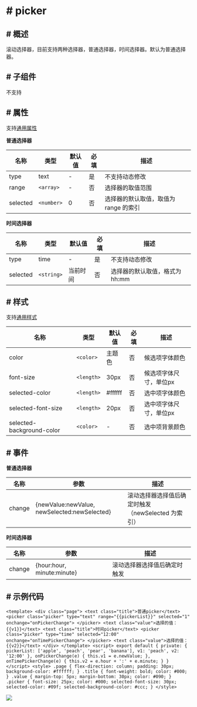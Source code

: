 <!-- 源地址: https://iot.mi.com/vela/quickapp/zh/components/form/picker.html -->

# # picker

## # 概述

滚动选择器，目前支持两种选择器，普通选择器，时间选择器。默认为普通选择器。 

## # 子组件

不支持

## # 属性

支持[通用属性](</vela/quickapp/zh/components/general/properties.html>)

**普通选择器**

名称 | 类型 | 默认值 | 必填 | 描述  
---|---|---|---|---  
type | text | - | 是 | 不支持动态修改  
range | `<array>` | - | 否 | 选择器的取值范围  
selected | `<number>` | 0 | 否 | 选择器的默认取值，取值为 range 的索引  
  
**时间选择器**

名称 | 类型 | 默认值 | 必填 | 描述  
---|---|---|---|---  
type | time | - | 是 | 不支持动态修改  
selected | `<string>` | 当前时间 | 否 | 选择器的默认取值，格式为 hh:mm  
  
## # 样式

支持[通用样式](</vela/quickapp/zh/components/general/style.html>)

名称 | 类型 | 默认值 | 必填 | 描述  
---|---|---|---|---  
color | `<color>` | 主题色 | 否 | 候选项字体颜色  
font-size | `<length>` | 30px | 否 | 候选项字体尺寸，单位px  
selected-color | `<length>` | #ffffff | 否 | 选中项字体颜色  
selected-font-size | `<length>` | 20px | 否 | 选中项字体尺寸，单位px  
selected-background-color | `<color>` | - | 否 | 选中项背景颜色  
  
## # 事件

**普通选择器**

名称 | 参数 | 描述  
---|---|---  
change | {newValue:newValue, newSelected:newSelected} | 滚动选择器选择值后确定时触发（newSelected 为索引）  
  
**时间选择器**

名称 | 参数 | 描述  
---|---|---  
change | {hour:hour, minute:minute} | 滚动选择器选择值后确定时触发  
  
## # 示例代码

``` <template> <div class="page"> <text class="title">普通picker</text> <picker class="picker" type="text" range="{{pickerList}}" selected="1" onchange="onPickerChange"> </picker> <text class="value">选择的值：{{v1}}</text> <text class="title">时间picker</text> <picker class="picker" type="time" selected="12:00" onchange="onTimePickerChange"> </picker> <text class="value">选择的值：{{v2}}</text> </div> </template> <script> export default { private: { pickerList: ['apple', 'peach', 'pear', 'banana'], v1: 'peach', v2: '12:00' }, onPickerChange(e) { this.v1 = e.newValue; }, onTimePickerChange(e) { this.v2 = e.hour + ':' + e.minute; } } </script> <style> .page { flex-direction: column; padding: 30px; background-color: #ffffff; } .title { font-weight: bold; color: #000; } .value { margin-top: 5px; margin-bottom: 30px; color: #090; } .picker { font-size: 25px; color: #000; selected-font-size: 30px; selected-color: #09f; selected-background-color: #ccc; } </style> ```

![](../../images/picker.5b1be30e.gif)

